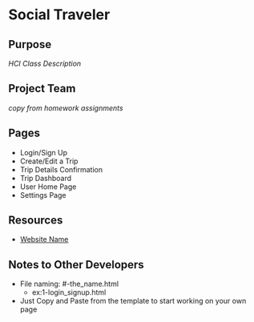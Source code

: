 Social Traveler
===============

## Purpose ##
_HCI Class Description_

## Project Team ##
_copy from homework assignments_

## Pages ##
+ Login/Sign Up  
+ Create/Edit a Trip
+ Trip Details Confirmation
+ Trip Dashboard
+ User Home Page 
+ Settings Page 

## Resources ## 
+ [Website Name](www.website.com)

## Notes to Other Developers ##
+ File naming: #-the_name.html   
  - ex:1-login_signup.html
+ Just Copy and Paste from the template to start working on your own page